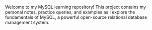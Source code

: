 Welcome to my MySQL learning repository! This project contains my personal notes, practice queries, and examples as I explore the fundamentals of MySQL, a powerful open-source relational database management system.
